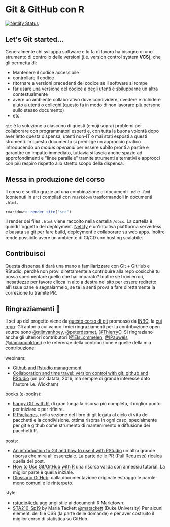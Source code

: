 # Git & GitHub con R 

[![Netlify Status](https://api.netlify.com/api/v1/badges/438c89f1-5c35-49a7-a2b6-2db57ad28824/deploy-status)](https://app.netlify.com/sites/corso-git/deploys)

<!---
<p align="center">
<img src="https://cdn.icon-icons.com/icons2/2351/PNG/512/logo_github_icon_143196.png" width="512" height="512"/>
</p>
-->

## Let's Git started...


Generalmente chi sviluppa software e lo fa di lavoro ha bisogno di uno strumento di controllo delle versioni (i.e. version control system **VCS**), che gli permetta di:

  * Mantenere il codice accessibile
  * controllare il codice
  * ritornare a versioni precedenti del codice se il software si rompe
  * far usare una versione del codice a degli utenti e sbilupparne un'altra contestualmente
  * avere un ambiente collaborativo dove condividere, rivedere e richidere aiuto a utenti o colleghi (questo fa in modo di non lavorare più persone sullo stesso documento)
  * etc.

`git` è la soluzione a ciascuno di questi (emoji sopra) problemi per collaborare con programmatori esperti e, con tutta la buona volontà dopo aver letto questa dispensa, utenti non-IT o mai stati esposti a questi strumenti. In questo documento si predilige un approccio pratico introducendo un _modus operandi_ per essere subito pronti a partire e garantire un impatto immediato, tuttavia si lascia anche spazio ad approfondimenti e "linee parallele" tramite strumenti alternativi e approcci con più respiro rispetto allo stretto scopo della dispensa.


<!---

## Workshop content

### Morning session

We explain the main terminology of Git based on 5 important tasks:

1. Tell the story of your project
1. Travel back in time
1. Experiment with changes
1. Backup your work
1. Collaborate on projects

The morning session is provided using slideshows, split in two main sections:

* [Git](https://inbo.github.io/git-course/static/presentations/git.pdf)
* [GitHub](https://inbo.github.io/git-course/static/presentations/github.pdf)

We like to thank Alice Bartlett, as her [git-for-humans](https://speakerdeck.com/alicebartlett/git-for-humans) talk,  was a major source of inspiration to the course material.

### Afternoon session

The content of the hands-on session in the afternoon depends on the audience of the workshop. Most of the people mainly work in Rstudio and it makes sense to use the integrated git-tools of Rstudio. Others are used to work in the command line or prefer Github Desktop to handle version control. As such, we have three similar sessions, targeted at the different audiences:

* Using Git with [RStudio](https://inbo.github.io/git-course/course_rstudio.html)
* Using Git with GitHub Desktop (old presentation not yet converted)
* Using Git with the command line (old presentation not yet converted)

## Setup

In order to follow the git-course, the main installation requirement is [git](https://git-scm.com/) itself. Further configuration is explained during the tutorial. 

For the git through RStudio, an installation of R and Rstudio is expected as well. For the Github Desktop version, an installed version of [Github Desktop](https://desktop.github.com/).
-->

## Messa in produzione del corso

Il corso è scritto grazie ad una combinazione di documenti  `.md` e `.Rmd` (contenuti in `src`) compilati con `rmarkdown` trasformandoli in documenti `.html`.

```r
rmarkdown::render_site("src")
```

Il render dei files `.html` viene raccolto nella cartella  `/docs`. La cartella è quindi l'oggetto del deployment. [Netlify](https://www.netlify.com/) è un'intuitiva piattforma serverless e basata su git per fare build, deployment e collaborare su web apps. Inoltre rende possibile avere un ambiente di CI/CD con hosting scalabile.


## Contribuisci

Questa dispensa ti darà una mano a familiarizzare con Git + GitHub e RStudio, perchè non provi direttamente a contribuire alla repo cosicchè tu possa sperimentare quello che hai imparato? Inoltre se trovi errori, inesattezze per favore clicca in alto a destra nel sito per essere rediretto all'issue pane e segnalarmelo, se te la senti prova a fare direttamente la correzione tu tramite PR.


## Ringraziamenti 👏

Il set up del progetto viene da [questo corso di git](https://inbo.github.io/git-course/index.html) promosso da [INBO](https://www.vlaanderen.be/inbo/home/), la [cui repo](https://github.com/inbo/git-course). Gli autori a cui vanno i miei ringraziamenti per la contribuzione open source sono [\@stijnvanhoey](https://github.com/stijnvanhoey), [\@peterdesmet](https://github.com/peterdesmet), [\@ThierryO](https://github.com/ThierryO). Si ringraziano anche gli ulteriori contributori ([\@ElsLommelen](https://github.com/ElsLommelen), [\@IPauwels](https://github.com/IPauwels), [\@damianooldoni](https://github.com/damianooldoni)) e le referenze della contribuzione e quelle della mia contribuzione:

webinars:

* [Github and Rstudio management](https://support.rstudio.com/hc/en-us/articles/200532077-Version-Control-with-Git-and-SVN)
* [Collaboration and time travel: version control with git, github and RStudio](https://www.rstudio.com/resources/webinars/collaboration-and-time-travel-version-control-with-git-github-and-rstudio/) (un po' datata, 2016, ma sempre di grande interesse dato l'autore i.e. Wickham)

books (e-books): 

* [happy GIT with R](https://happygitwithr.com/), di gran lunga la risorsa più completa, il miglior punto per iniziare e per rifinire.
* [R Packages](https://r-pkgs.org/git.html), nella sezione del libro di git legata al ciclo di vita dei pacchetti e la condivisione. ottima risorsa in ogni caso, specialmente per git e github come strumento di mantenimento e diffusione dei pacchetti R.

posts:

* [An introduction to Git and how to use it with RStudio](https://r-bio.github.io/intro-git-rstudio/) un'altra grande risorsa che mira all'essenziale. La parte delle PR (Pull Requests) ricalca quella del post.
* [How to Use Git/GitHub with R](https://rfortherestofus.com/2021/02/how-to-use-git-github-with-r/) una risorsa valida con annessiu tutorial. La miglior parte è quella iniziale.
* [Glossario GitHub](https://git-scm.com/docs/gitglossary): dalla documentazione originale estraggo le parole meno comuni e le rinterpeto.

style:

* [rstudio4edu](https://rstudio4edu.github.io/rstudio4edu-book/) aggiungi stile ai documenti R Markdown.
* [STA210-Sp19](https://github.com/STA210-Sp19/website) by Maria Tackett [@matackett](https://github.com/matackett) (Duke University) Per alcuni elementi del file CSS (la parte delle domande) e per aver costruito il miglior corso di statistica su GitHub.


<!--- metti script che richiama i contributori e gli autori tramite API -->

<!---

The source for the Git and GitHub presentations are Google Presentations by @stijnvanhoey and @peterdesmet. In the directory `slideshow`, there are a number of presentations not yet converted to course pages.

-->